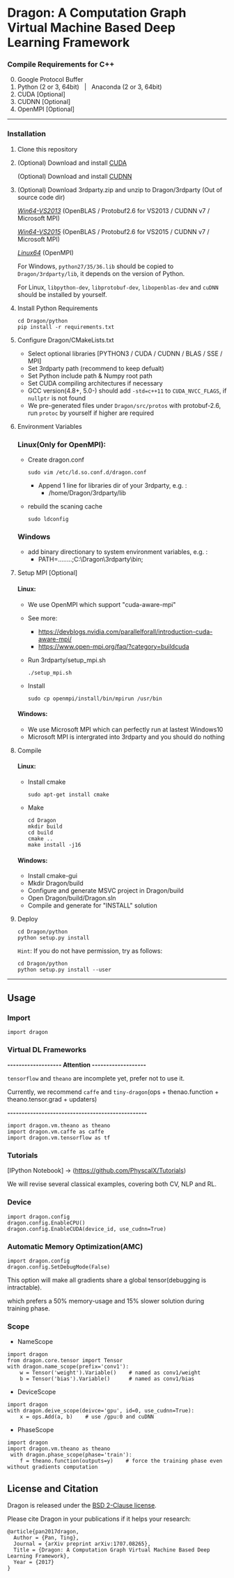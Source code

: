 # Dragon: A Computation Graph Virtual Machine Based Deep Learning Framework

### Compile Requirements for C++

0. Google Protocol Buffer
1. Python (2 or 3, 64bit) &nbsp; | &nbsp; Anaconda (2 or 3, 64bit)
2. CUDA [Optional]
3. CUDNN [Optional]
4. OpenMPI [Optional]

-----
### Installation
1. Clone this repository

2. (Optional) Download and install [CUDA](https://developer.nvidia.com/cuda-toolkit)

      (Optional) Download and install [CUDNN](https://developer.nvidia.com/cudnn)

3. (Optional) Download 3rdparty.zip and unzip to Dragon/3rdparty (Out of source code dir)

    [*Win64-VS2013*](https://pan.baidu.com/s/1miGAZl2) (OpenBLAS / Protobuf2.6 for VS2013 / CUDNN v7 / Microsoft MPI)

    [*Win64-VS2015*](https://pan.baidu.com/s/1c2eX6lq) (OpenBLAS / Protobuf2.6 for VS2015 / CUDNN v7 / Microsoft MPI)

    [*Linux64*](https://pan.baidu.com/s/1qXPEOWG) (OpenMPI)

    For Windows, ``python27/35/36.lib`` should be copied to ``Dragon/3rdparty/lib``, it depends on the version of Python.

    For Linux, ``libpython-dev``, ``libprotobuf-dev``, ``libopenblas-dev`` and ``cuDNN`` should be installed by yourself.

4. Install Python Requirements

    ```Shell
    cd Dragon/python
    pip install -r requirements.txt
	```

5. Configure Dragon/CMakeLists.txt
	- Select optional libraries [PYTHON3 / CUDA / CUDNN / BLAS / SSE / MPI]
	- Set 3rdparty path (recommend to keep defualt)
	- Set Python include path & Numpy root path
	- Set CUDA compiling architectures if necessary
	- GCC version(4.8+, 5.0-) should add ``-std=c++11`` to ``CUDA_NVCC_FLAGS``, if ``nullptr`` is not found
	- We pre-generated files under ``Dragon/src/protos`` with protobuf-2.6, run ``protoc`` by yourself if higher are required

6. Environment Variables
    ### Linux(Only for OpenMPI):
	- Create dragon.conf

	    ```Shell
        sudo vim /etc/ld.so.conf.d/dragon.conf
        ```

		- Append 1 line for libraries dir of your 3rdparty, e.g. :
		 	- /home/Dragon/3rdparty/lib
	- rebuild the scaning cache

		```Shell
		sudo ldconfig
		```

	### Windows
	- add binary directionary to system environment variables, e.g. :
		- PATH=........;C:\Dragon\3rdparty\bin;


7. Setup MPI [Optional]
	#### Linux:
	- We use OpenMPI which support "cuda-aware-mpi"
	- See more:
		- https://devblogs.nvidia.com/parallelforall/introduction-cuda-aware-mpi/
		- https://www.open-mpi.org/faq/?category=buildcuda
	- Run 3rdparty/setup_mpi.sh

		```Shell
		./setup_mpi.sh
		```
    - Install

        ```Shell
		sudo cp openmpi/install/bin/mpirun /usr/bin
		```
	#### Windows:
	- We use Microsoft MPI which can perfectly run at lastest Windows10
	- Microsoft MPI is intergrated into 3rdparty and you should do nothing

8. Compile
    #### Linux:
	- Install cmake

	    ```Shell
	    sudo apt-get install cmake
	    ```
	- Make

        ```Shell
        cd Dragon
        mkdir build
        cd build
        cmake ..
        make install -j16
        ```



	#### Windows:
	- Install cmake-gui
	- Mkdir Dragon/build
	- Configure and generate MSVC project in Dragon/build
	- Open Dragon/build/Dragon.sln
	- Compile and generate for "INSTALL" solution

8. Deploy

	```Shell
    cd Dragon/python
	python setup.py install
	```

	``Hint``: If you do not have permission, try as follows:

	```Shell
    cd Dragon/python
	python setup.py install --user
	```

----

##  Usage

### Import

```Shell
import dragon
```

### Virtual DL Frameworks

**------------------- Attention -------------------**

``tensorflow`` and ``theano`` are incomplete yet, prefer not to use it.

Currently, we recommend ``caffe`` and ``tiny-dragon``(ops + thenao.function + theano.tensor.grad + updaters)

**-------------------------------------------------**

```Shell
import dragon.vm.theano as theano
import dragon.vm.caffe as caffe
import dragon.vm.tensorflow as tf
```

### Tutorials

[IPython Notebook] -> (https://github.com/PhyscalX/Tutorials)

We will revise several classical examples, covering both CV, NLP and RL.

### Device

```Shell
import dragon.config
dragon.config.EnableCPU()
dragon.config.EnableCUDA(device_id, use_cudnn=True)
```

### Automatic Memory Optimization(AMC)

```Shell
import dragon.config
dragon.config.SetDebugMode(False)
```

This option will make all gradients share a global tensor(debugging is intractable).

which prefers a 50% memory-usage and 15% slower solution during training phase.

### Scope

- NameScope

```Shell
import dragon
from dragon.core.tensor import Tensor
with dragon.name_scope(prefix='conv1'):
    w = Tensor('weight').Variable()    # named as conv1/weight
    b = Tensor('bias').Variable()      # named as conv1/bias
```

- DeviceScope

```Shell
import dragon
with dragon.deive_scope(deivce='gpu', id=0, use_cudnn=True):
    x = ops.Add(a, b)    # use /gpu:0 and cuDNN
```

- PhaseScope

```Shell
import dragon
import dragon.vm.theano as theano
 with dragon.phase_scope(phase='train'):
    f = theano.function(outputs=y)    # force the training phase even without gradients computation
```

## License and Citation

Dragon is released under the [BSD 2-Clause license](https://github.com/neopenx/Dragon/blob/master/LICENSE).

Please cite Dragon in your publications if it helps your research:

    @article{pan2017dragon,
      Author = {Pan, Ting},
      Journal = {arXiv preprint arXiv:1707.08265},
      Title = {Dragon: A Computation Graph Virtual Machine Based Deep Learning Framework},
      Year = {2017}
    }
